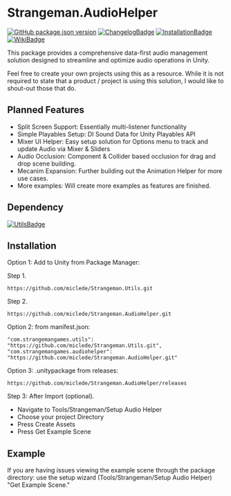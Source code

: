 # Strangeman.AudioHelper
[![GitHub package.json version]][ReleasesLink] [![ChangelogBadge]](CHANGELOG.md) [![InstallationBadge]](#installation) [![WikiBadge]][WikiLink]

This package provides a comprehensive data-first audio management solution designed to streamline and optimize audio operations in Unity.

Feel free to create your own projects using this as a resource. While it is not required to state that a product / project is using this solution, I would like to shout-out those that do.

## Planned Features
- Split Screen Support: Essentially multi-listener functionality
- Simple Playables Setup: DI Sound Data for Unity Playables API
- Mixer UI Helper: Easy setup solution for Options menu to track and update Audio via Mixer & Sliders
- Audio Occlusion: Component & Collider based occlusion for drag and drop scene building.
- Mecanim Expansion: Further building out the Animation Helper for more use cases.
- More examples: Will create more examples as features are finished.

## Dependency
[![UtilsBadge]][UtilsLink]

## Installation
Option 1: Add to Unity from Package Manager:

Step 1.
```
https://github.com/miclede/Strangeman.Utils.git
```
Step 2.
```
https://github.com/miclede/Strangeman.AudioHelper.git
```

Option 2: from manifest.json:
```
"com.strangemangames.utils": "https://github.com/miclede/Strangeman.Utils.git",
"com.strangemangames.audiohelper": "https://github.com/miclede/Strangeman.AudioHelper.git"
```

Option 3: .unitypackage from releases:
```
https://github.com/miclede/Strangeman.AudioHelper/releases
```

Step 3: After Import (optional).
- Navigate to Tools/Strangeman/Setup Audio Helper
- Choose your project Directory
- Press Create Assets
- Press Get Example Scene


## Example
If you are having issues viewing the example scene through the package directory: use the setup wizard (Tools/Strangeman/Setup Audio Helper) "Get Example Scene."

<!------>
[ChangelogBadge]: https://img.shields.io/badge/Changelog-light
[GitHub package.json version]: https://img.shields.io/github/package-json/v/miclede/Strangeman.AudioHelper

[InstallationBadge]: https://img.shields.io/badge/Installation-red
[WikiBadge]: https://img.shields.io/badge/Documentation-purple
[UtilsBadge]: https://img.shields.io/badge/Strangeman.Utils-darkred

[ReleasesLink]: https://github.com/miclede/Strangeman.AudioHelper/releases/latest
[WikiLink]: https://github.com/miclede/Strangeman.AudioHelper/wiki
[UtilsLink]: https://github.com/miclede/Strangeman.Utils